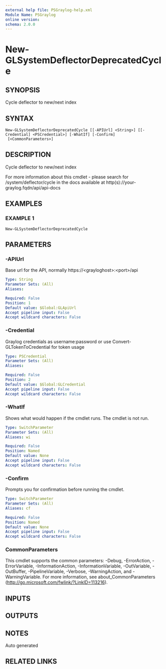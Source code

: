 ```yaml
---
external help file: PSGraylog-help.xml
Module Name: PSGraylog
online version:
schema: 2.0.0
---
```


# New-GLSystemDeflectorDeprecatedCycle

## SYNOPSIS
Cycle deflector to new/next index

## SYNTAX

```
New-GLSystemDeflectorDeprecatedCycle [[-APIUrl] <String>] [[-Credential] <PSCredential>] [-WhatIf] [-Confirm]
 [<CommonParameters>]
```

## DESCRIPTION
Cycle deflector to new/next index


For more information about this cmdlet - please search for /system/deflector/cycle in the docs available at http(s)://your-graylog.fqdn/api/api-docs

## EXAMPLES

### EXAMPLE 1
```
New-GLSystemDeflectorDeprecatedCycle
```

## PARAMETERS

### -APIUrl
Base url for the API, normally https://\<grayloghost\>:\<port\>/api

```yaml
Type: String
Parameter Sets: (All)
Aliases:

Required: False
Position: 1
Default value: $Global:GLApiUrl
Accept pipeline input: False
Accept wildcard characters: False
```

### -Credential
Graylog credentials as username:password or use Convert-GLTokenToCredential for token usage

```yaml
Type: PSCredential
Parameter Sets: (All)
Aliases:

Required: False
Position: 2
Default value: $Global:GLCredential
Accept pipeline input: False
Accept wildcard characters: False
```

### -WhatIf
Shows what would happen if the cmdlet runs.
The cmdlet is not run.

```yaml
Type: SwitchParameter
Parameter Sets: (All)
Aliases: wi

Required: False
Position: Named
Default value: None
Accept pipeline input: False
Accept wildcard characters: False
```

### -Confirm
Prompts you for confirmation before running the cmdlet.

```yaml
Type: SwitchParameter
Parameter Sets: (All)
Aliases: cf

Required: False
Position: Named
Default value: None
Accept pipeline input: False
Accept wildcard characters: False
```

### CommonParameters
This cmdlet supports the common parameters: -Debug, -ErrorAction, -ErrorVariable, -InformationAction, -InformationVariable, -OutVariable, -OutBuffer, -PipelineVariable, -Verbose, -WarningAction, and -WarningVariable. For more information, see about_CommonParameters (http://go.microsoft.com/fwlink/?LinkID=113216).

## INPUTS

## OUTPUTS

## NOTES
Auto generated

## RELATED LINKS
